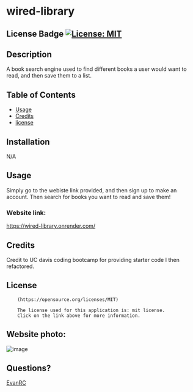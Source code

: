 # wired-library

## License Badge [![License: MIT](https://img.shields.io/badge/License-MIT-yellow.svg)](https://opensource.org/licenses/MIT)

## Description

A book search engine used to find different books a user would want to read, and then save them to a list.

## Table of Contents
- [Usage](#usage)
- [Credits](#credits)
- [license](#license)

## Installation

N/A

## Usage

Simply go to the webiste link provided, and then sign up to make an account. Then search for books you want to read and save them!

### Website link:
https://wired-library.onrender.com/

## Credits

Credit to UC davis coding bootcamp for providing starter code I then refactored.

## License


        (https://opensource.org/licenses/MIT)

        The license used for this application is: mit license. 
        Click on the link above for more information.

## Website photo:
![image](https://github.com/EvanRC/wired-library/assets/124648885/1d7fd1d2-c770-4d02-851d-b34413bc22d8)


## Questions?

[EvanRC](https://github.com/EvanRC)
